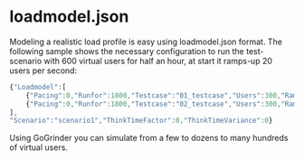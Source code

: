 # loadmodel.json

Modeling a realistic load profile is easy using loadmodel.json format. The following sample shows the necessary configuration to run the test-scenario with 600 virtual users for half an hour, at start it ramps-up 20 users per second:

```javascript
{"Loadmodel":[
	{"Pacing":0,"Runfor":1800,"Testcase":"01_testcase","Users":300,"Rampup":0.1},
	{"Pacing":0,"Runfor":1800,"Testcase":"02_testcase","Users":300,"Rampup":0.1}
],
"Scenario":"scenario1","ThinkTimeFactor":0,"ThinkTimeVariance":0}
```
Using GoGrinder you can simulate from a few to dozens to many hundreds of virtual users.

